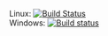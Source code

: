 Linux: [![Build Status](https://travis-ci.org/kellender/seattlelib_v2.svg?branch=continuous_integration_testing)](https://travis-ci.org/kellender/seattlelib_v2)
<br/>
Windows: [![Build status](https://ci.appveyor.com/api/projects/status/67g61fiq038upa6q?svg=true)](https://ci.appveyor.com/project/kellender/seattlelib-v2)
